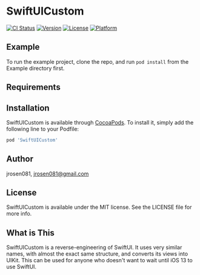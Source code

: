 # SwiftUICustom

[![CI Status](https://img.shields.io/travis/jrosen081/SwiftUICustom.svg?style=flat)](https://travis-ci.org/jrosen081/SwiftUICustom)
[![Version](https://img.shields.io/cocoapods/v/SwiftUICustom.svg?style=flat)](https://cocoapods.org/pods/SwiftUICustom)
[![License](https://img.shields.io/cocoapods/l/SwiftUICustom.svg?style=flat)](https://cocoapods.org/pods/SwiftUICustom)
[![Platform](https://img.shields.io/cocoapods/p/SwiftUICustom.svg?style=flat)](https://cocoapods.org/pods/SwiftUICustom)

## Example

To run the example project, clone the repo, and run `pod install` from the Example directory first.

## Requirements

## Installation

SwiftUICustom is available through [CocoaPods](https://cocoapods.org). To install
it, simply add the following line to your Podfile:

```ruby
pod 'SwiftUICustom'
```

## Author

jrosen081, jrosen081@gmail.com

## License

SwiftUICustom is available under the MIT license. See the LICENSE file for more info.

## What is This

SwiftUICustom is a reverse-engineering of SwiftUI. It uses very similar names, with almost the exact same structure, and converts its views into UIKit. This can be used for anyone who doesn't want to wait until iOS 13 to use SwiftUI.
